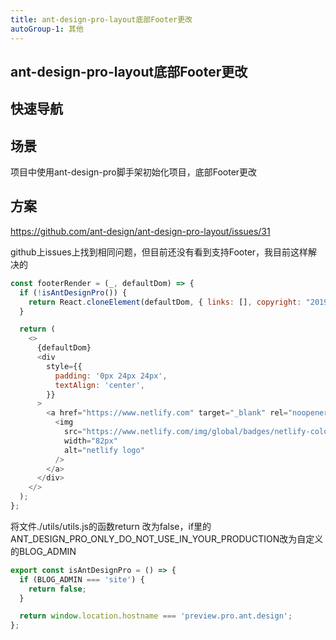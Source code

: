 ```yaml
---
title: ant-design-pro-layout底部Footer更改
autoGroup-1: 其他
---
```


## ant-design-pro-layout底部Footer更改

## 快速导航

<TOC />

## 场景
项目中使用ant-design-pro脚手架初始化项目，底部Footer更改

## 方案
https://github.com/ant-design/ant-design-pro-layout/issues/31

github上issues上找到相同问题，但目前还没有看到支持Footer，我目前这样解决的

```js
const footerRender = (_, defaultDom) => {
  if (!isAntDesignPro()) {
    return React.cloneElement(defaultDom, { links: [], copyright: "2019 created by coco" })
  }

  return (
    <>
      {defaultDom}
      <div
        style={{
          padding: '0px 24px 24px',
          textAlign: 'center',
        }}
      >
        <a href="https://www.netlify.com" target="_blank" rel="noopener noreferrer">
          <img
            src="https://www.netlify.com/img/global/badges/netlify-color-bg.svg"
            width="82px"
            alt="netlify logo"
          />
        </a>
      </div>
    </>
  );
};
```

将文件./utils/utils.js的函数return 改为false，if里的ANT_DESIGN_PRO_ONLY_DO_NOT_USE_IN_YOUR_PRODUCTION改为自定义的BLOG_ADMIN
```js
export const isAntDesignPro = () => {
  if (BLOG_ADMIN === 'site') {
    return false;
  }

  return window.location.hostname === 'preview.pro.ant.design';
}; 
```
